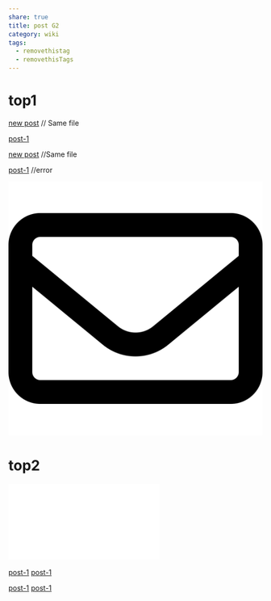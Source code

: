 ```yaml
---
share: true
title: post G2
category: wiki
tags:
  - removethistag
  - removethisTags
---
```




# top1
[new post](post-G2) // Same file

[post-1](./first-post)

[new post](post-G2) //Same file

[post-1](./first-post) //error

![pic200](../../../assets/image/pic-1.svg)

# top2

![post-1](./first-post.md#soft1)



[post-1](./first-post.md#soft1)
[post-1](./first-post.md#soft2)

[post-1](./first-post.md#soft1)
[post-1](./first-post.md#soft2)